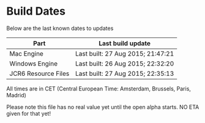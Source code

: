# Build Dates

Below are the last known dates to updates

Part | Last build update
-----|-----
Mac Engine | Last built: 27 Aug 2015; 21:47:21
Windows Engine | Last built: 26 Aug 2015; 22:32:20
JCR6 Resource Files | Last built: 27 Aug 2015; 22:35:13
All times are in CET (Central European Time: Amsterdam, Brussels, Paris, Madrid)


Please note this file has no real value yet until the open alpha starts. NO ETA given for that yet!
